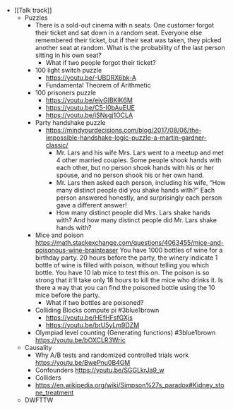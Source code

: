 - [[Talk track]]
	- Puzzles
		- There is a sold-out cinema with n seats. One customer forgot their ticket and sat down in a random seat. Everyone else remembered their ticket, but if their seat was taken, they picked another seat at random. What is the probability of the last person sitting in his own seat?
			- What if two people forgot their ticket?
		- 100 light switch puzzle
			- https://youtu.be/-UBDRX6bk-A
			- Fundamental Theorem of Arithmetic
		- 100 prisoners puzzle
			- https://youtu.be/eivGlBKlK6M
			- https://youtu.be/C5-I0bAuEUE
			- https://youtu.be/iSNsgj1OCLA
		- Party handshake puzzle
			- https://mindyourdecisions.com/blog/2017/08/06/the-impossible-handshake-logic-puzzle-a-martin-gardner-classic/
				- Mr. Lars and his wife Mrs. Lars went to a meetup and met 4 other married couples. Some people shook hands with each other, but no person shook hands with his or her spouse, and no person shook his or her own hand.
				- Mr. Lars then asked each person, including his wife, “How many distinct people did you shake hands with?” Each person answered honestly, and surprisingly each person gave a different answer!
				- How many distinct people did Mrs. Lars shake hands with? And how many distinct people did Mr. Lars shake hands with?
		- Mice and poison
		  https://math.stackexchange.com/questions/4063455/mice-and-poisonous-wine-brainteaser
		  You have 1000 bottles of wine for a birthday party. 20 hours before the party, the winery indicate 1 bottle of wine is filled with poison, without telling you which bottle. You have 10 lab mice to test this on. The poison is so strong that it'll take only 18 hours to kill the mice who drinks it. Is there a way that you can find the poisoned bottle using the 10 mice before the party.
			- What if two bottles are poisoned?
		- Colliding Blocks compute pi #3blue1brown
			- https://youtu.be/HEfHFsfGXjs
			- https://youtu.be/brU5yLm9DZM
		- Olympiad level counting (Generating functions) #3blue1brown 
		  https://youtu.be/bOXCLR3Wric
	- Causality
		- Why A/B tests and randomized controlled trials work
		  https://youtu.be/BwePnu0B4GM
		- Confounders
		  https://youtu.be/SGGLkrJa9_w
		- Colliders
		- https://en.wikipedia.org/wiki/Simpson%27s_paradox#Kidney_stone_treatment
	- DWFTTW